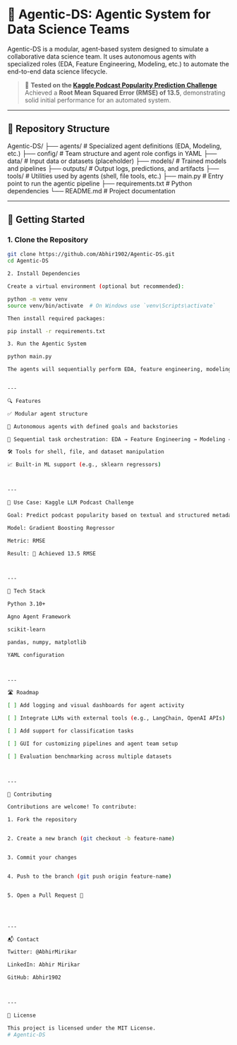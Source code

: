 # 🧠 Agentic-DS: Agentic System for Data Science Teams

Agentic-DS is a modular, agent-based system designed to simulate a collaborative data science team. It uses autonomous agents with specialized roles (EDA, Feature Engineering, Modeling, etc.) to automate the end-to-end data science lifecycle.

> 🚀 **Tested on the [Kaggle Podcast Popularity Prediction Challenge](https://www.kaggle.com/competitions/llm-science-podcast/)**  
> Achieved a **Root Mean Squared Error (RMSE) of 13.5**, demonstrating solid initial performance for an automated system.

---

## 📂 Repository Structure

Agentic-DS/ ├── agents/             # Specialized agent definitions (EDA, Modeling, etc.) ├── config/             # Team structure and agent role configs in YAML ├── data/               # Input data or datasets (placeholder) ├── models/             # Trained models and pipelines ├── outputs/            # Output logs, predictions, and artifacts ├── tools/              # Utilities used by agents (shell, file tools, etc.) ├── main.py             # Entry point to run the agentic pipeline ├── requirements.txt    # Python dependencies └── README.md           # Project documentation

---

## 🚀 Getting Started

### 1. Clone the Repository

```bash
git clone https://github.com/Abhir1902/Agentic-DS.git
cd Agentic-DS

2. Install Dependencies

Create a virtual environment (optional but recommended):

python -m venv venv
source venv/bin/activate  # On Windows use `venv\Scripts\activate`

Then install required packages:

pip install -r requirements.txt

3. Run the Agentic System

python main.py

The agents will sequentially perform EDA, feature engineering, modeling, and evaluation as defined in the config/team.yaml.


---

🔍 Features

✅ Modular agent structure

🧠 Autonomous agents with defined goals and backstories

🔄 Sequential task orchestration: EDA → Feature Engineering → Modeling → Monitoring

🛠️ Tools for shell, file, and dataset manipulation

📈 Built-in ML support (e.g., sklearn regressors)



---

🧪 Use Case: Kaggle LLM Podcast Challenge

Goal: Predict podcast popularity based on textual and structured metadata

Model: Gradient Boosting Regressor

Metric: RMSE

Result: 🥈 Achieved 13.5 RMSE



---

🧰 Tech Stack

Python 3.10+

Agno Agent Framework

scikit-learn

pandas, numpy, matplotlib

YAML configuration



---

🛣️ Roadmap

[ ] Add logging and visual dashboards for agent activity

[ ] Integrate LLMs with external tools (e.g., LangChain, OpenAI APIs)

[ ] Add support for classification tasks

[ ] GUI for customizing pipelines and agent team setup

[ ] Evaluation benchmarking across multiple datasets



---

🤝 Contributing

Contributions are welcome! To contribute:

1. Fork the repository


2. Create a new branch (git checkout -b feature-name)


3. Commit your changes


4. Push to the branch (git push origin feature-name)


5. Open a Pull Request 🚀




---

📬 Contact

Twitter: @AbhirMirikar

LinkedIn: Abhir Mirikar

GitHub: Abhir1902



---

📄 License

This project is licensed under the MIT License.
# Agentic-DS